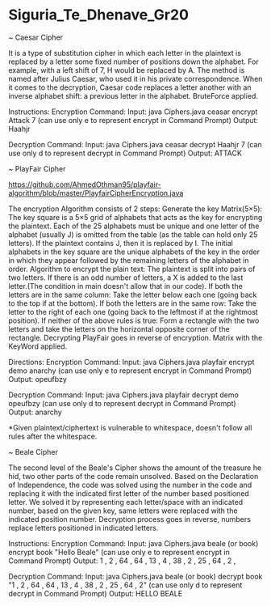  # Siguria_Te_Dhenave_Gr20

~ Caesar Cipher

It is a type of substitution cipher in which each letter in the plaintext is replaced by a letter some fixed number of positions down the alphabet.
For example, with a left shift of 7, H would be replaced by A. The method is named after Julius Caesar, who used it in his private correspondence.
When it comes to the decryption, Caesar code replaces a letter another with an inverse alphabet shift: a previous letter in the alphabet.
BruteForce applied.

Instructions:
Encryption Command:
Input: java Ciphers.java ceasar encrypt Attack 7 (can use only e to represent encrypt in Command Prompt)
Output: Haahjr

Decryption Command:
Input: java Ciphers.java ceasar decrypt Haahjr 7 (can use only d to represent decrypt in Command Prompt)
Output: ATTACK


~ PlayFair Cipher

https://github.com/AhmedOthman95/playfair-algorithm/blob/master/PlayfairCipherEncryption.java

The encryption Algorithm consists of 2 steps:
Generate the key Matrix(5×5):
The key square is a 5×5 grid of alphabets that acts as the key for encrypting the plaintext.
Each of the 25 alphabets must be unique and one letter of the alphabet (usually J) is omitted from the table (as the table can hold only 25 letters).
If the plaintext contains J, then it is replaced by I.
The initial alphabets in the key square are the unique alphabets of the key in the order in which they appear followed by the remaining letters of the alphabet in order.
Algorithm to encrypt the plain text: 
The plaintext is split into pairs of two letters. If there is an odd number of letters, a X is added to the last letter.(The condition in main doesn't allow that in our code).
If both the letters are in the same column: 
Take the letter below each one (going back to the top if at the bottom).
If both the letters are in the same row: 
Take the letter to the right of each one (going back to the leftmost if at the rightmost position).
If neither of the above rules is true: 
Form a rectangle with the two letters and take the letters on the horizontal opposite corner of the rectangle.
Decrypting PlayFair goes in reverse of encryption.
Matrix with the KeyWord applied.

Directions:
Encryption Command: 
Input: java Ciphers.java playfair encrypt demo anarchy (can use only e to represent encrypt in Command Prompt)
Output: opeufbzy

Decryption Command:
Input: java Ciphers.java playfair decrypt demo opeufbzy (can use only d to represent decrypt in Command Prompt)
Output: anarchy

*Given plaintext/ciphertext is vulnerable to whitespace, doesn't follow all rules after the whitespace.


~ Beale Cipher

The second level of the Beale's Cipher shows the amount of the treasure he hid, two other parts of the code remain unsolved.
Based on the Declaration of Independence, the code was solved using the number in the code and replacing it with the indicated first letter of the number based positioned letter.
We solved it by representing each letter/space with an indicated number, based on the given key, same letters were replaced with the indicated position number.
Decryption process goes in reverse, numbers replace letters positioned in indicated letters.

Instructions:
Encryption Command:
Input: java Ciphers.java beale (or book)  encrypt book "Hello Beale" (can use only e to represent encrypt in Command Prompt)
Output: 1 , 2 , 64 , 64 , 13 , 4 , 38 , 2 , 25 , 64 , 2 ,

Decryption Command:
Input: java Ciphers.java beale (or book)  decrypt book "1 , 2 , 64 , 64 , 13 , 4 , 38 , 2 , 25 , 64 , 2" (can use only d to represent decrypt in Command Prompt)
Output: HELLO BEALE



 
